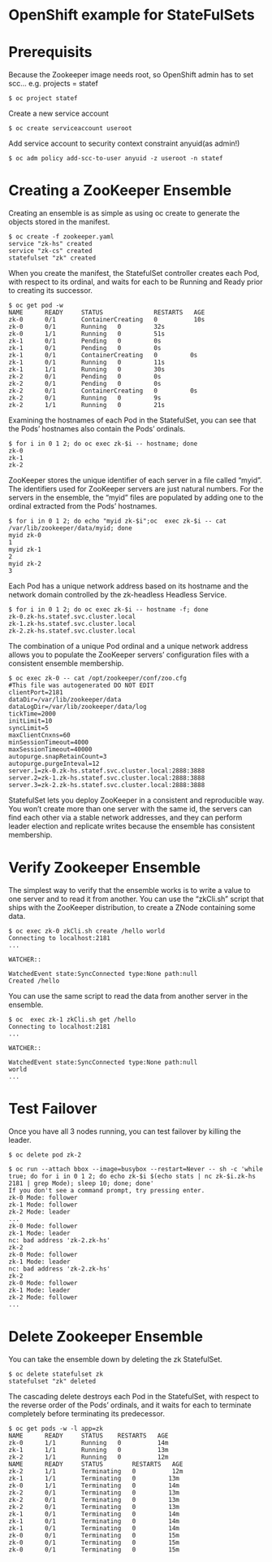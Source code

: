# OpenShift example for StateFulSets

# Prerequisits
Because the Zookeeper image needs root, so OpenShift admin has to set scc...
e.g. projects = statef

    $ oc project statef

Create a new service account

    $ oc create serviceaccount useroot 

Add service account to security context constraint anyuid(as admin!)

    $ oc adm policy add-scc-to-user anyuid -z useroot -n statef

# Creating a ZooKeeper Ensemble
Creating an ensemble is as simple as using oc create to generate the objects stored in the manifest.

    $ oc create -f zookeeper.yaml
    service "zk-hs" created
    service "zk-cs" created
    statefulset "zk" created

When you create the manifest, the StatefulSet controller creates each Pod, with respect to its ordinal, and waits for each to be Running and Ready prior to creating its successor.

    $ oc get pod -w
    NAME      READY     STATUS              RESTARTS   AGE
    zk-0      0/1       ContainerCreating   0          10s
    zk-0      0/1       Running   0         32s
    zk-0      1/1       Running   0         51s
    zk-1      0/1       Pending   0         0s
    zk-1      0/1       Pending   0         0s
    zk-1      0/1       ContainerCreating   0         0s
    zk-1      0/1       Running   0         11s
    zk-1      1/1       Running   0         30s
    zk-2      0/1       Pending   0         0s
    zk-2      0/1       Pending   0         0s
    zk-2      0/1       ContainerCreating   0         0s
    zk-2      0/1       Running   0         9s
    zk-2      1/1       Running   0         21s
   
Examining the hostnames of each Pod in the StatefulSet, you can see that the Pods’ hostnames also contain the Pods’ ordinals.

    $ for i in 0 1 2; do oc exec zk-$i -- hostname; done
    zk-0
    zk-1
    zk-2
   
ZooKeeper stores the unique identifier of each server in a file called “myid”. The identifiers used for ZooKeeper servers are just natural numbers. For the servers in the ensemble, the “myid” files are populated by adding one to the ordinal extracted from the Pods’ hostnames.

    $ for i in 0 1 2; do echo "myid zk-$i";oc  exec zk-$i -- cat /var/lib/zookeeper/data/myid; done
    myid zk-0
    1
    myid zk-1
    2
    myid zk-2
    3

Each Pod has a unique network address based on its hostname and the network domain controlled by the zk-headless Headless Service.

    $ for i in 0 1 2; do oc exec zk-$i -- hostname -f; done
    zk-0.zk-hs.statef.svc.cluster.local
    zk-1.zk-hs.statef.svc.cluster.local
    zk-2.zk-hs.statef.svc.cluster.local

The combination of a unique Pod ordinal and a unique network address allows you to populate the ZooKeeper servers’ configuration files with a consistent ensemble membership.

    $ oc exec zk-0 -- cat /opt/zookeeper/conf/zoo.cfg
    #This file was autogenerated DO NOT EDIT
    clientPort=2181
    dataDir=/var/lib/zookeeper/data
    dataLogDir=/var/lib/zookeeper/data/log
    tickTime=2000
    initLimit=10
    syncLimit=5
    maxClientCnxns=60
    minSessionTimeout=4000
    maxSessionTimeout=40000
    autopurge.snapRetainCount=3
    autopurge.purgeInteval=12
    server.1=zk-0.zk-hs.statef.svc.cluster.local:2888:3888
    server.2=zk-1.zk-hs.statef.svc.cluster.local:2888:3888
    server.3=zk-2.zk-hs.statef.svc.cluster.local:2888:3888

StatefulSet lets you deploy ZooKeeper in a consistent and reproducible way. You won’t create more than one server with the same id, the servers can find each other via a stable network addresses, and they can perform leader election and replicate writes because the ensemble has consistent membership.


# Verify Zookeeper Ensemble
The simplest way to verify that the ensemble works is to write a value to one server and to read it from another. You can use the “zkCli.sh” script that ships with the ZooKeeper distribution, to create a ZNode containing some data.

    $ oc exec zk-0 zkCli.sh create /hello world
    Connecting to localhost:2181
    ...
    
    WATCHER::
    
    WatchedEvent state:SyncConnected type:None path:null
    Created /hello
    
You can use the same script to read the data from another server in the ensemble.
    
    $ oc  exec zk-1 zkCli.sh get /hello
    Connecting to localhost:2181
    ...
    
    WATCHER::
    
    WatchedEvent state:SyncConnected type:None path:null
    world
    ...
    
# Test Failover
Once you have all 3 nodes running, you can test failover by killing the leader.

    $ oc delete pod zk-2

    $ oc run --attach bbox --image=busybox --restart=Never -- sh -c 'while true; do for i in 0 1 2; do echo zk-$i $(echo stats | nc zk-$i.zk-hs 2181 | grep Mode); sleep 10; done; done'
    If you don't see a command prompt, try pressing enter.
    zk-0 Mode: follower
    zk-1 Mode: follower
    zk-2 Mode: leader
    ...
    zk-0 Mode: follower
    zk-1 Mode: leader
    nc: bad address 'zk-2.zk-hs'
    zk-2
    zk-0 Mode: follower
    zk-1 Mode: leader
    nc: bad address 'zk-2.zk-hs'
    zk-2
    zk-0 Mode: follower
    zk-1 Mode: leader
    zk-2 Mode: follower
    ...

# Delete Zookeeper Ensemble
You can take the ensemble down by deleting the zk StatefulSet.

    $ oc delete statefulset zk
    statefulset "zk" deleted

The cascading delete destroys each Pod in the StatefulSet, with respect to the reverse order of the Pods’ ordinals, and it waits for each to terminate completely before terminating its predecessor.


    $ oc get pods -w -l app=zk
    NAME      READY     STATUS    RESTARTS   AGE
    zk-0      1/1       Running   0          14m
    zk-1      1/1       Running   0          13m
    zk-2      1/1       Running   0          12m
    NAME      READY     STATUS        RESTARTS   AGE
    zk-2      1/1       Terminating   0          12m
    zk-1      1/1       Terminating   0         13m
    zk-0      1/1       Terminating   0         14m
    zk-2      0/1       Terminating   0         13m
    zk-2      0/1       Terminating   0         13m
    zk-2      0/1       Terminating   0         13m
    zk-1      0/1       Terminating   0         14m
    zk-1      0/1       Terminating   0         14m
    zk-1      0/1       Terminating   0         14m
    zk-0      0/1       Terminating   0         15m
    zk-0      0/1       Terminating   0         15m
    zk-0      0/1       Terminating   0         15m
    

